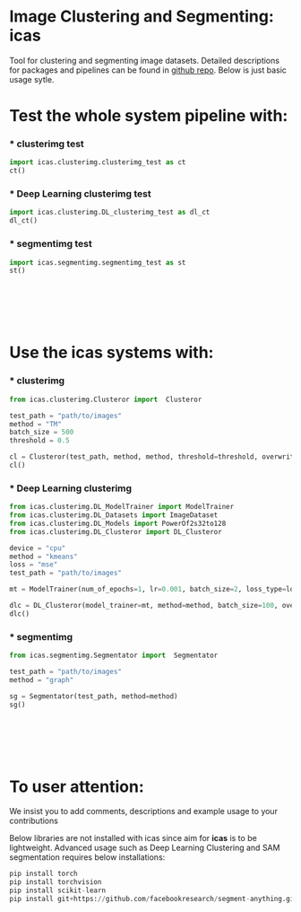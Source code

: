 # Image Clustering and Segmenting: icas
Tool for clustering and segmenting image datasets. Detailed descriptions for packages and pipelines can be found in [github repo](https://github.com/mericdemirors/icas). Below is just basic usage sytle.

# Test the whole system pipeline with:

### * clusterimg test
```python
import icas.clusterimg.clusterimg_test as ct
ct()
```

### * Deep Learning clusterimg test
```python
import icas.clusterimg.DL_clusterimg_test as dl_ct
dl_ct()
```

### * segmentimg test
```python
import icas.segmentimg.segmentimg_test as st
st()
```

<br/><br/>
<br/><br/>

# Use the icas systems with:

### * clusterimg 
```python
from icas.clusterimg.Clusteror import  Clusteror

test_path = "path/to/images"
method = "TM"
batch_size = 500
threshold = 0.5

cl = Clusteror(test_path, method, method, threshold=threshold, overwrite=True)
cl()
```

### * Deep Learning clusterimg 
```python
from icas.clusterimg.DL_ModelTrainer import ModelTrainer
from icas.clusterimg.DL_Datasets import ImageDataset
from icas.clusterimg.DL_Models import PowerOf2s32to128
from icas.clusterimg.DL_Clusteror import DL_Clusteror

device = "cpu"
method = "kmeans"
loss = "mse"
test_path = "path/to/images"

mt = ModelTrainer(num_of_epochs=1, lr=0.001, batch_size=2, loss_type=loss, dataset=ImageDataset(test_path), model=PowerOf2s32to128(), verbose=0, device=device)

dlc = DL_Clusteror(model_trainer=mt, method=method, batch_size=100, overwrite=True, verbose=0)
dlc()
```

### * segmentimg
```python
from icas.segmentimg.Segmentator import  Segmentator

test_path = "path/to/images"
method = "graph"

sg = Segmentator(test_path, method=method)
sg()
```

<br/><br/>
<br/><br/>

# To user attention:
We insist you to add comments, descriptions and example usage to your contributions  

Below libraries are not installed with icas since aim for __icas__ is to be lightweight. Advanced usage such as Deep Learning Clustering and SAM segmentation requires below installations:
```python
pip install torch
pip install torchvision
pip install scikit-learn
pip install git+https://github.com/facebookresearch/segment-anything.git
```